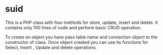 # suid
This is a PHP class with four methods for store, update,  insert and delete. It contains only 100 lines of code and perform basic CRUD operation.

To create an object you have pass table name and connection object to the constructor of class.
Once object created you can use its functions for Select, Insert , Update and delete operations.
